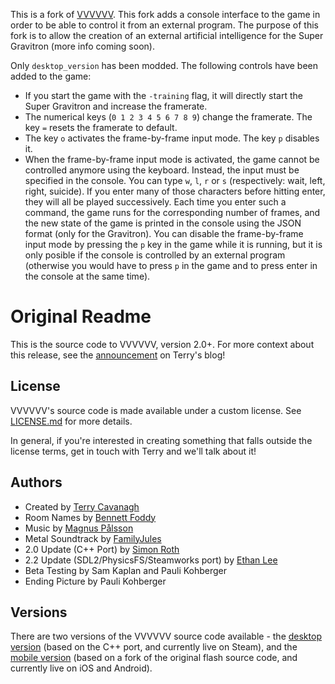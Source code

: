 
This is a fork of [VVVVVV](https://github.com/TerryCavanagh/VVVVVV/).
This fork adds a console interface to the game in order to be able to control it from an external program.
The purpose of this fork is to allow the creation of an external artificial intelligence for the Super Gravitron (more info coming soon).

Only `desktop_version` has been modded. The following controls have been added to the game:

- If you start the game with the `-training` flag, it will directly start the Super Gravitron and increase the framerate.
- The numerical keys (`0 1 2 3 4 5 6 7 8 9`) change the framerate. The key `=` resets the framerate to default.
- The key `o` activates the frame-by-frame input mode. The key `p` disables it.
- When the frame-by-frame input mode is activated, the game cannot be controlled anymore using the keyboard.
Instead, the input must be specified in the console. You can type `w`, `l`, `r` or `s` (respectively: wait, left, right, suicide). If you enter many of those characters before hitting enter, they will all be played successively.
Each time you enter such a command, the game runs for the corresponding number of frames, and the new state of the game is printed in the console using the JSON format (only for the Gravitron).
You can disable the frame-by-frame input mode by pressing the `p` key in the game while it is running, but it is only posible if the console is controlled by an external program (otherwise you would have to press `p` in the game and to press enter in the console at the same time).

Original Readme
===============

This is the source code to VVVVVV, version 2.0+. For more context about this release, see the [announcement](http://distractionware.com/blog/2020/01/vvvvvv-is-now-open-source/) on Terry's blog!

License
-------
VVVVVV's source code is made available under a custom license. See [LICENSE.md](LICENSE.md) for more details.

In general, if you're interested in creating something that falls outside the license terms, get in touch with Terry and we'll talk about it!

Authors
-------
- Created by [Terry Cavanagh](http://distractionware.com/)
- Room Names by [Bennett Foddy](http://www.foddy.net)
- Music by [Magnus Pålsson](http://souleye.madtracker.net/)
- Metal Soundtrack by [FamilyJules](http://familyjules7x.com/)
- 2.0 Update (C++ Port) by [Simon Roth](http://www.machinestudios.co.uk)
- 2.2 Update (SDL2/PhysicsFS/Steamworks port) by [Ethan Lee](http://www.flibitijibibo.com/)
- Beta Testing by Sam Kaplan and Pauli Kohberger
- Ending Picture by Pauli Kohberger

Versions
------------
There are two versions of the VVVVVV source code available - the [desktop version](https://github.com/TerryCavanagh/VVVVVV/tree/master/desktop_version) (based on the C++ port, and currently live on Steam), and the [mobile version](https://github.com/TerryCavanagh/VVVVVV/tree/master/mobile_version) (based on a fork of the original flash source code, and currently live on iOS and Android).
